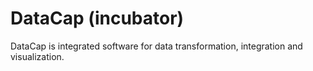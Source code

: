 # DataCap (incubator)

DataCap is integrated software for data transformation, integration and visualization.
